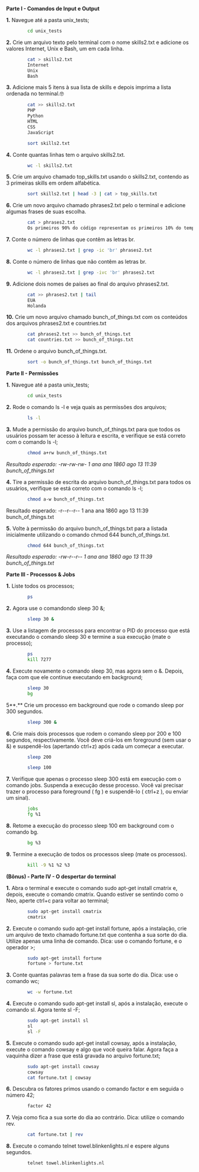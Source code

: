 **Parte I - Comandos de Input e Output**

**1.** Navegue até a pasta unix_tests;
```sh
		cd unix_tests
```

**2.** Crie um arquivo texto pelo terminal com o nome skills2.txt e adicione os valores Internet, Unix e Bash, um em cada linha.
```sh
		cat > skills2.txt
		Internet
		Unix
		Bash
```

**3.** Adicione mais 5 itens à sua lista de skills e depois imprima a lista ordenada no terminal.🤓
```sh
		cat >> skills2.txt
		PHP
		Python
		HTML
		CSS
		JavaScript

		sort skills2.txt
```

**4.** Conte quantas linhas tem o arquivo skills2.txt.
```sh
		wc -l skills2.txt
```

**5.** Crie um arquivo chamado top_skills.txt usando o skills2.txt, contendo as 3 primeiras skills em ordem alfabética.
```sh
		sort skills2.txt | head -3 | cat > top_skills.txt
```

**6.** Crie um novo arquivo chamado phrases2.txt pelo o terminal e adicione algumas frases de suas escolha.
```sh
		cat > phrases2.txt
		Os primeiros 90% do código representam os primeiros 10% do tempo de desenvolvimento. Os 10% restantes do código é para mostrar aos outros os 90% do tempo de desenvolvimento.
```

**7.** Conte o número de linhas que contêm as letras br.
```sh
		wc -l phrases2.txt | grep -ic 'br' phrases2.txt
```

**8.** Conte o número de linhas que não contêm as letras br.
```sh
		wc -l phrases2.txt | grep -ivc 'br' phrases2.txt
```

**9.** Adicione dois nomes de países ao final do arquivo phrases2.txt.
```sh
		cat >> phrases2.txt | tail
		EUA
		Holanda
```

**10.** Crie um novo arquivo chamado bunch_of_things.txt com os conteúdos dos arquivos phrases2.txt e countries.txt
```sh
		cat phrases2.txt >> bunch_of_things.txt
		cat countries.txt >> bunch_of_things.txt
```

**11.** Ordene o arquivo bunch_of_things.txt.
```sh
		sort -o bunch_of_things.txt bunch_of_things.txt
```

**Parte II - Permissões**

**1.** Navegue até a pasta unix_tests;
```sh
		cd unix_tests
```

**2.** Rode o comando ls -l e veja quais as permissões dos arquivos;
```sh
		ls -l
```

**3.** Mude a permissão do arquivo bunch_of_things.txt para que todos os usuários possam ter acesso à leitura e escrita, e verifique se está correto com o comando ls -l;
```sh
		chmod a+rw bunch_of_things.txt
```
_Resultado esperado: -rw-rw-rw- 1 ana ana 1860 ago 13 11:39 bunch_of_things.txt_

**4.** Tire a permissão de escrita do arquivo bunch_of_things.txt para todos os usuários, verifique se está correto com o comando ls -l;
```sh
		chmod a-w bunch_of_things.txt
```
Resultado esperado: -r--r--r-- 1 ana ana 1860 ago 13 11:39 bunch_of_things.txt

**5.** Volte à permissão do arquivo bunch_of_things.txt para a listada inicialmente utilizando o comando chmod 644 bunch_of_things.txt.
```sh
		chmod 644 bunch_of_things.txt
```
_Resultado esperado: -rw-r--r-- 1 ana ana 1860 ago 13 11:39 bunch_of_things.txt_

**Parte III - Processos & Jobs**

**1.** Liste todos os processos;
```sh
		ps
```

**2.** Agora use o comandondo sleep 30 &;
```sh
		sleep 30 &
```

**3.** Use a listagem de processos para encontrar o PID do processo que está executando o comando sleep 30 e termine a sua execução (mate o processo);
```sh
		ps
		kill 7277
```

**4.** Execute novamente o comando sleep 30, mas agora sem o &. Depois, faça com que ele continue executando em background;
```sh
		sleep 30
		bg
```

5**.** Crie um processo em background que rode o comando sleep por 300 segundos.
```sh
		sleep 300 &
```

**6.** Crie mais dois processos que rodem o comando sleep por 200 e 100 segundos, respectivamente.
Você deve criá-los em foreground (sem usar o &) e suspendê-los (apertando ctrl+z) após cada um começar a executar.
```sh
		sleep 200

		sleep 100
```

**7.** Verifique que apenas o processo sleep 300 está em execução com o comando jobs. Suspenda a execução desse processo.
Você vai precisar trazer o processo para foreground ( fg ) e suspendê-lo ( ctrl+z ), ou enviar um sinal).
```sh
		jobs
		fg %1
```

**8.** Retome a execução do processo sleep 100 em background com o comando bg.
```sh
		bg %3
```

**9.** Termine a execução de todos os processos sleep (mate os processos).
```sh
		kill -9 %1 %2 %3
```

**(Bônus) - Parte IV - O despertar do terminal**

**1.** Abra o terminal e execute o comando sudo apt-get install cmatrix e, depois, execute o comando cmatrix. Quando estiver se sentindo como o Neo, aperte ctrl+c para voltar ao terminal;
```sh
		sudo apt-get install cmatrix
		cmatrix
```

**2.** Execute o comando sudo apt-get install fortune, após a instalação, crie um arquivo de texto chamado fortune.txt que contenha a sua sorte do dia. Utilize apenas uma linha de comando. Dica: use o comando fortune, e o operador >;
```sh
		sudo apt-get install fortune
		fortune > fortune.txt
```

**3.** Conte quantas palavras tem a frase da sua sorte do dia. Dica: use o comando wc;
```sh
		wc -w fortune.txt
```

**4.** Execute o comando sudo apt-get install sl, após a instalação, execute o comando sl. Agora tente sl -F;
```sh
		sudo apt-get install sl
		sl
		sl -F
```

**5.** Execute o comando sudo apt-get install cowsay, após a instalação, execute o comando cowsay e algo que você queira falar. Agora faça a vaquinha dizer a frase que está gravada no arquivo fortune.txt;
```sh
		sudo apt-get install cowsay
		cowsay
		cat fortune.txt | cowsay
```

**6.** Descubra os fatores primos usando o comando factor e em seguida o número 42;
```sh
		factor 42
```

**7.** Veja como fica a sua sorte do dia ao contrário. Dica: utilize o comando rev.
```sh
		cat fortune.txt | rev
```

**8.** Execute o comando telnet towel.blinkenlights.nl e espere alguns segundos.
```sh
		telnet towel.blinkenlights.nl
```